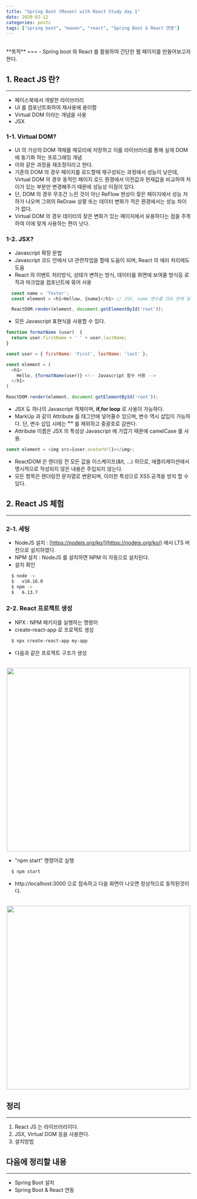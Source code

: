 ```yaml
---
title: "Spring Boot (Maven) with React Study day 1"
date: 2020-02-12
categories: posts
tags: ["spring boot", "maven", "react", "Spring Boot & React 연동"]
---
```

<br>
**목적**
===
- Spring boot 와 React 를 활용하여 간단한 웹 페이지를 만들어보고자 한다.

## **1. React JS 란?**
---
- 페이스북에서 개발한 라이브러리
- UI 를 컴포넌트화하여 재사용에 용이함
- Virtual DOM 이라는 개념을 사용
- JSX 
### **1-1. Virtual DOM?**
- UI 의 가상의 DOM 객체를 메모리에 저장하고 이를 라이브러리를 통해 실제 DOM 에 동기화 하는 프로그래밍 개념
- 이와 같은 과정을 재조정이라고 한다.
- 기존의 DOM 의 경우 페이지를 로드할때 재구성되는 과정에서 성능이 낮은데, Virtual DOM 의 경우 동적인 페이지 로드 환경에서 이전값과 현재값을 비교하여 차이가 있는 부분만 변경해주기 때문에 성능상 이점이 있다.
- 단, DOM 의 경우 무조건 느린 것이 아닌 ReFlow 현상이 잦은 페이지에서 성능 저하가 나오며 그외의 ReDraw 상황 또는 데이터 변화가 적은 환경에서는 성능 차이가 없다.
- Virtual DOM 의 경우 데이터의 잦은 변화가 있는 페이지에서 유용하다는 점을 주목하여 이에 맞게 사용하는 편이 낫다.
### **1-2. JSX?**
- Javascript 확장 문법
- Javascript 코드 안에서 UI 관련작업을 할때 도움이 되며, React 의 에러 처리에도 도움
- React 의 이벤트 처리방식, 상태가 변하는 방식, 데이터를 화면에 보여줄 방식등 로직과 마크업을 컴포넌트에 묶어 사용
```javascript
  const name = 'Tester';
  const element = <h1>Hellow, {name}</h1> // JSX, name 변수를 JSX 안에 넣어주었다.

  ReactDOM.render(element, document.getElementById('root'));
```
- 모든 Javascript 표현식을 사용할 수 있다.
```javascript
function formatName (user)  {
  return user.firstName + ' ' + user.lastName;
}

const user = { firstName: 'First', lastName: 'last' };

const element = (
  <h1>
    Hello, {formatName(user)} <!-- Javascript 함수 사용 -->
  </h1>
)

ReactDOM.render(element, document.getElementById('root'));

```
- JSX 도 하나의 Javascript 객체이며, **if,for loop** 로 사용이 가능하다.
- MarkUp 과 같이 Attribute 를 태그안에 넣어줄수 있으며, 변수 역시 삽입이 가능하다. 단, 변수 삽입 시에는 **""** 를 제외하고 중괄호로 감싼다.
- Attribute 이름은 JSX 의 특성상 Javascript 에 가깝기 때문에 camelCase 를 사용.
```javascript
const element = <img src={user.avatarUrl}></img>;
```
- ReactDOM 은 렌더링 전 모든 값을 이스케이프(&lt, ...) 하므로, 애플리케이션에서 명시적으로 작성되지 않은 내용은 주입되지 않는다.
- 모든 항목은 렌더링전 문자열로 변환되며, 이러한 특성으로 XSS 공격을 방지 할 수 있다.

## **2. React JS 체험**
---
### **2-1. 세팅**
- NodeJS 설치 : [https://nodejs.org/ko/](https://nodejs.org/ko/) 에서 LTS 버전으로 설치하였다.
- NPM 설치 : NodeJS 를 설치하면 NPM 이 자동으로 설치된다.
- 설치 확인
```bash
  $ node -v 
  $   v10.16.0
  $ npm -v
  $   6.13.7
```
### **2-2. React 프로젝트 생성**
- NPX : NPM 패키지를 실행하는 명령어
- create-react-app 로 프로젝트 생성
```bash
  $ npx create-react-app my-app
```
- 다음과 같은 프로젝트 구조가 생성
<br><br>
<div style="width: 100%; text-align: center;">
  <img src="https://subji.github.io/assets/images/react structure.PNG" style="height: 500px;"/>
</div>

- "npm start" 명령어로 실행
```sh
  $ npm start
```
- http://localhost:3000 으로 접속하고 다음 화면이 나오면 정상적으로 동작된것이다.
<br><br>
<div style="width: 100%; text-align: center;">
  <img src="https://subji.github.io/assets/images/initial scrren.PNG" style="height: 500px;"/>
</div>

## **정리**
---
1. React JS 는 라이브러리이다.
2. JSX, Virtual DOM 등을 사용한다.
3. 설치방법

## **다음에 정리할 내용**
---
- Spring Boot 설치
- Spring Boot & React 연동 